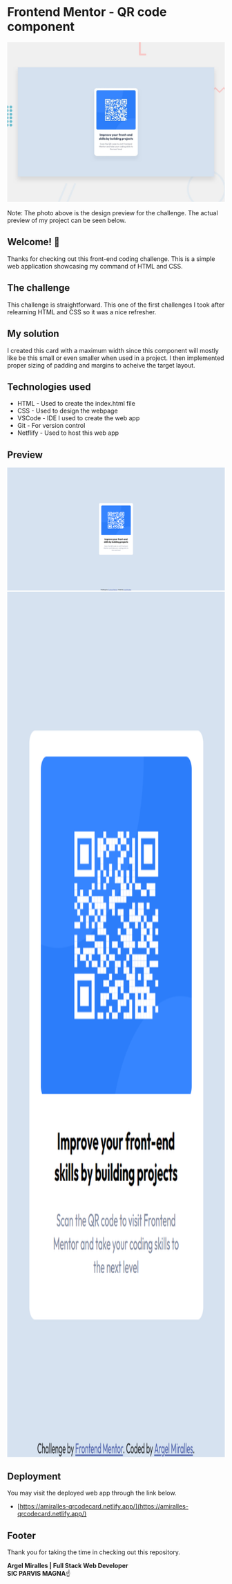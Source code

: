 # Frontend Mentor - QR code component

![Design preview for the QR code component coding challenge](./design/desktop-preview.jpg)

Note: The photo above is the design preview for the challenge. The actual preview of my project can be seen below.

## Welcome! 👋

Thanks for checking out this front-end coding challenge.
This is a simple web application showcasing my command of HTML and CSS.

## The challenge

This challenge is straightforward. This one of the first challenges I took after relearning HTML and CSS so it was a nice refresher.

## My solution

I created this card with a maximum width since this component will mostly like be this small or even smaller when used in a project. I then implemented proper
sizing of padding and margins to acheive the target layout.

## Technologies used

- HTML - Used to create the index.html file
- CSS - Used to design the webpage
- VSCode - IDE I used to create the web app
- Git - For version control
- Netflify - Used to host this web app

## Preview

![Actual preview for my project - Desktop](./design/actual-desktop.png)
<img src="./design/actual-mobile.png" style = "height: 50vh;">

## Deployment

You may visit the deployed web app through the link below.

- [https://amiralles-qrcodecard.netlify.app/](https://amiralles-qrcodecard.netlify.app/)

## Footer

Thank you for taking the time in checking out this repository.

**Argel Miralles | Full Stack Web Developer**<br>
**SIC PARVIS MAGNA**☝
